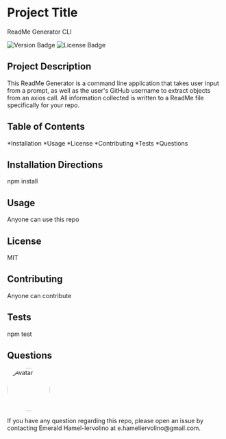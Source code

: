 
# Project Title 

ReadMe Generator CLI  

![Version Badge](https://img.shields.io/static/v1?label=Version&message=1.1.0&color=important) 
![License Badge](https://img.shields.io/static/v1?label=License&message=MIT&color=blue) 


## Project Description 

This ReadMe Generator is a command line application that takes user input from a prompt, as well as the user's GitHub username to extract objects from an axios call. All information collected is written to a ReadMe file specifically for your repo. 

## Table of Contents
*Installation
*Usage
*License
*Contributing
*Tests
*Questions
## Installation Directions 

npm install 

## Usage 

Anyone can use this repo 

## License 

MIT 
 
## Contributing 

Anyone can contribute 

## Tests 

npm test 

## Questions 

<img src="https://avatars0.githubusercontent.com/u/60118647?v=4" style="width:100px;border-radius:50%"  alt="Avatar"/> 

<p>If you have any question regarding this repo, please open an issue by contacting Emerald Hamel-Iervolino at e.hameliervolino@gmail.com.</p>
